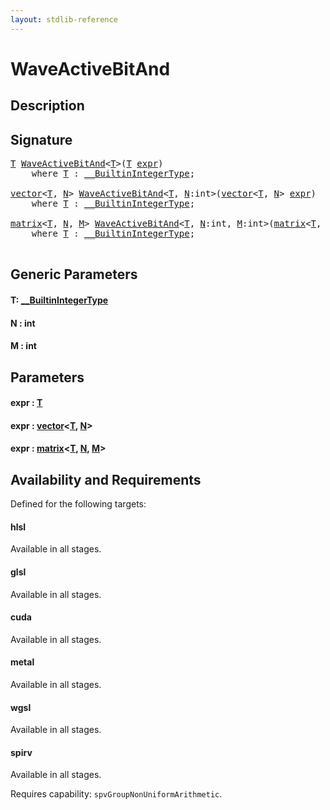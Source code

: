 ```yaml
---
layout: stdlib-reference
---
```


# WaveActiveBitAnd

## Description





## Signature 

<pre>
<a href="waveactivebitand-04ad#typeparam-T" class="code_type">T</a> <a href="waveactivebitand-04ad">WaveActiveBitAnd</a>&lt;<a href="waveactivebitand-04ad#typeparam-T" class="code_type">T</a>&gt;(<a href="waveactivebitand-04ad#typeparam-T" class="code_type">T</a> <a href="waveactivebitand-04ad#decl-expr" class="code_param">expr</a>)
    <span class='code_keyword'>where</span> <a href="waveactivebitand-04ad#typeparam-T" class="code_type">T</a> : <a href="../interfaces/0_builtinintegertype-029g/index" class="code_type">__BuiltinIntegerType</a>;

<a href="../types/vector/index" class="code_type">vector</a>&lt;<a href="waveactivebitand-04ad#typeparam-T" class="code_type">T</a>, <a href="waveactivebitand-04ad#decl-N" class="code_var">N</a>&gt; <a href="waveactivebitand-04ad">WaveActiveBitAnd</a>&lt;<a href="waveactivebitand-04ad#typeparam-T" class="code_type">T</a>, <a href="waveactivebitand-04ad#decl-N" class="code_var">N</a>:<span class="code_keyword">int</span>&gt;(<a href="../types/vector/index" class="code_type">vector</a>&lt;<a href="waveactivebitand-04ad#typeparam-T" class="code_type">T</a>, <a href="waveactivebitand-04ad#decl-N" class="code_var">N</a>&gt; <a href="waveactivebitand-04ad#decl-expr" class="code_param">expr</a>)
    <span class='code_keyword'>where</span> <a href="waveactivebitand-04ad#typeparam-T" class="code_type">T</a> : <a href="../interfaces/0_builtinintegertype-029g/index" class="code_type">__BuiltinIntegerType</a>;

<a href="../types/matrix/index" class="code_type">matrix</a>&lt;<a href="waveactivebitand-04ad#typeparam-T" class="code_type">T</a>, <a href="waveactivebitand-04ad#decl-N" class="code_var">N</a>, <a href="waveactivebitand-04ad#decl-M" class="code_var">M</a>&gt; <a href="waveactivebitand-04ad">WaveActiveBitAnd</a>&lt;<a href="waveactivebitand-04ad#typeparam-T" class="code_type">T</a>, <a href="waveactivebitand-04ad#decl-N" class="code_var">N</a>:<span class="code_keyword">int</span>, <a href="waveactivebitand-04ad#decl-M" class="code_var">M</a>:<span class="code_keyword">int</span>&gt;(<a href="../types/matrix/index" class="code_type">matrix</a>&lt;<a href="waveactivebitand-04ad#typeparam-T" class="code_type">T</a>, <a href="waveactivebitand-04ad#decl-N" class="code_var">N</a>, <a href="waveactivebitand-04ad#decl-M" class="code_var">M</a>&gt; <a href="waveactivebitand-04ad#decl-expr" class="code_param">expr</a>)
    <span class='code_keyword'>where</span> <a href="waveactivebitand-04ad#typeparam-T" class="code_type">T</a> : <a href="../interfaces/0_builtinintegertype-029g/index" class="code_type">__BuiltinIntegerType</a>;

</pre>

## Generic Parameters

####  <a id="typeparam-T"></a>T: [\_\_BuiltinIntegerType](../interfaces/0_builtinintegertype-029g/index)
####  <a id="decl-N"></a>N  : int
####  <a id="decl-M"></a>M  : int

## Parameters

####  <a id="decl-expr"></a>expr  : [T](waveactivebitand-04ad#typeparam-T)
####  <a id="decl-expr"></a>expr  : [vector](../types/vector/index)\<[T](../types/vector/index#typeparam-T), [N](../types/vector/index#decl-N)\>
####  <a id="decl-expr"></a>expr  : [matrix](../types/matrix/index)\<[T](), [N](../types/matrix/index#decl-N), [M](../types/matrix/index#decl-M)\>

## Availability and Requirements

Defined for the following targets:

#### hlsl
Available in all stages.

#### glsl
Available in all stages.

#### cuda
Available in all stages.

#### metal
Available in all stages.

#### wgsl
Available in all stages.

#### spirv
Available in all stages.

Requires capability: `spvGroupNonUniformArithmetic`.



